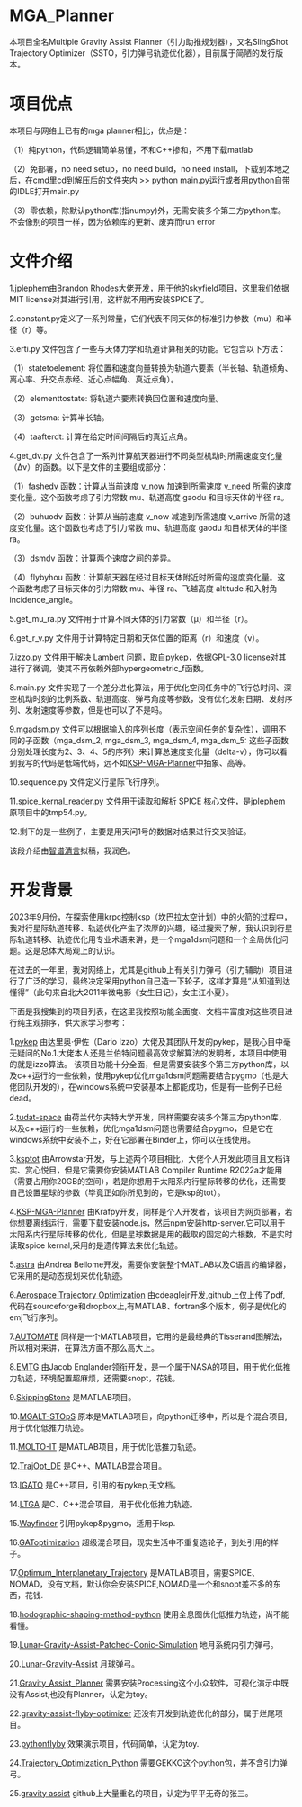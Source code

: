 # MGA_Planner

本项目全名Multiple Gravity Assist Planner（引力助推规划器），又名SlingShot Trajectory Optimizer（SSTO，引力弹弓轨迹优化器），目前属于简陋的发行版本。


# 项目优点

本项目与网络上已有的mga planner相比，优点是：

  （1）纯python，代码逻辑简单易懂，不和C++掺和，不用下载matlab

  （2）免部署，no need setup，no need build，no need install，下载到本地之后，在cmd里cd到解压后的文件夹内 >> python main.py运行或者用python自带的IDLE打开main.py

  （3）零依赖，除默认python库(指numpy)外，无需安装多个第三方python库。不会像别的项目一样，因为依赖库的更新、废弃而run error

# 文件介绍

1.[jplephem](https://github.com/brandon-rhodes/python-jplephem)由Brandon Rhodes大佬开发，用于他的[skyfield](https://github.com/skyfielders/python-skyfield/)项目，这里我们依据MIT license对其进行引用，这样就不用再安装SPICE了。

2.constant.py定义了一系列常量，它们代表不同天体的标准引力参数（mu）和半径（r）等。

3.erti.py 文件包含了一些与天体力学和轨道计算相关的功能。它包含以下方法：

  （1）statetoelement: 将位置和速度向量转换为轨道六要素（半长轴、轨道倾角、离心率、升交点赤经、近心点幅角、真近点角）。
       
  （2）elementtostate: 将轨道六要素转换回位置和速度向量。
       
  （3）getsma: 计算半长轴。
       
  （4）taafterdt: 计算在给定时间间隔后的真近点角。

4.get_dv.py 文件包含了一系列计算航天器进行不同类型机动时所需速度变化量（Δv）的函数。以下是文件的主要组成部分：

  （1）fashedv 函数：计算从当前速度 v_now 加速到所需速度 v_need 所需的速度变化量。这个函数考虑了引力常数 mu、轨道高度 gaodu 和目标天体的半径 ra。
       
  （2）buhuodv 函数：计算从当前速度 v_now 减速到所需速度 v_arrive 所需的速度变化量。这个函数也考虑了引力常数 mu、轨道高度 gaodu 和目标天体的半径 ra。
       
  （3）dsmdv 函数：计算两个速度之间的差异。
       
  （4）flybyhou 函数：计算航天器在经过目标天体附近时所需的速度变化量。这个函数考虑了目标天体的引力常数 mu、半径 ra、飞越高度 altitude 和入射角 incidence_angle。

5.get_mu_ra.py 文件用于计算不同天体的引力常数（μ）和半径（r）。

6.get_r_v.py 文件用于计算特定日期和天体位置的距离（r）和速度（v）。

7.izzo.py 文件用于解决 Lambert 问题，取自[pykep](https://github.com/esa/pykep)，依据GPL-3.0 license对其进行了微调，使其不再依赖外部hypergeometric_f函数。

8.main.py 文件实现了一个差分进化算法，用于优化空间任务中的飞行总时间、深空机动时刻的比例系数、轨道高度、弹弓角度等参数，没有优化发射日期、发射序列、发射速度等参数，但是也可以了不是吗。

9.mgadsm.py 文件可以根据输入的序列长度（表示空间任务的复杂性），调用不同的子函数（mga_dsm_2, mga_dsm_3, mga_dsm_4, mga_dsm_5: 这些子函数分别处理长度为2、3、4、5的序列）来计算总速度变化量（delta-v），你可以看到我写的代码是低端代码，远不如[KSP-MGA-Planner](https://github.com/Krafpy/KSP-MGA-Planner)中抽象、高等。

10.sequence.py 文件定义行星际飞行序列。

11.spice_kernal_reader.py 文件用于读取和解析 SPICE 核心文件，是[jplephem](https://github.com/brandon-rhodes/python-jplephem)原项目中的tmp54.py。

12.剩下的是一些例子，主要是用天问1号的数据对结果进行交叉验证。

该段介绍由[智谱清言](https://chatglm.cn/)拟稿，我润色。

# 开发背景

2023年9月份，在探索使用krpc控制ksp（坎巴拉太空计划）中的火箭的过程中，我对行星际轨道转移、轨迹优化产生了浓厚的兴趣，经过搜索了解，我认识到行星际轨道转移、轨迹优化用专业术语来讲，是一个mga1dsm问题和一个全局优化问题。这是总体大局观上的认识。

在过去的一年里，我对网络上，尤其是github上有关引力弹弓（引力辅助）项目进行了广泛的学习，最终决定采用python自己造一下轮子，这样才算是“从知道到达懂得”（此句来自北大2011年微电影《女生日记》，女主江小夏）。

下面是我搜集到的项目列表，在这里我按照功能全面度、文档丰富度对这些项目进行纯主观排序，供大家学习参考：

1.[pykep](https://github.com/esa/pykep)
由达里奥·伊佐（Dario Izzo）大佬及其团队开发的pykep，是我心目中毫无疑问的No.1.大佬本人还是兰伯特问题最高效求解算法的发明者，本项目中使用的就是izzo算法。
该项目功能十分全面，但是需要安装多个第三方python库，以及c++运行的一些依赖，使用pykep优化mga1dsm问题需要结合pygmo（也是大佬团队开发的），在windows系统中安装基本上都能成功，但是有一些例子已经dead。

2.[tudat-space](https://github.com/tudat-team/tudatpy)
由荷兰代尔夫特大学开发，同样需要安装多个第三方python库，以及c++运行的一些依赖，优化mga1dsm问题也需要结合pygmo，但是它在windows系统中安装不上，好在它部署在Binder上，你可以在线使用。

3.[ksptot](https://github.com/Arrowstar/ksptot)
由Arrowstar开发，与上述两个项目相比，大佬个人开发此项目且文档详实、赏心悦目，但是它需要你安装MATLAB Compiler Runtime R2022a才能用（需要占用你20GB的空间），若是你想用于太阳系内行星际转移的优化，还需要自己设置星球的参数（毕竟正如你所见到的，它是ksp的tot）。

4.[KSP-MGA-Planner](https://github.com/Krafpy/KSP-MGA-Planner)
由Krafpy开发，同样是个人开发者，该项目为网页部署，若你想要离线运行，需要下载安装node.js，然后npm安装http-server.它可以用于太阳系内行星际转移的优化，但是星球数据是用的截取的固定的六根数，不是实时读取spice kernal,采用的是遗传算法来优化轨迹。

5.[astra](https://github.com/andreabellome/astra)
由Andrea Bellome开发，需要你安装整个MATLAB以及C语言的编译器，它采用的是动态规划来优化轨迹。

6.[Aerospace Trajectory Optimization](https://sourceforge.net/projects/aero-trajectory-optimization/files/)
由cdeaglejr开发,github上仅上传了pdf,代码在sourceforge和dropbox上,有MATLAB、fortran多个版本，例子是优化的emj飞行序列。

7.[AUTOMATE](https://github.com/HadrienAFSA/AUTOMATE)
同样是一个MATLAB项目，它用的是最经典的Tisserand图解法，所以相对来讲，在算法方面不那么高大上。

8.[EMTG](https://github.com/nasa/EMTG)
由Jacob Englander领衔开发，是一个属于NASA的项目，用于优化低推力轨迹，环境配置超麻烦，还需要snopt，花钱。

9.[SkippingStone](https://github.com/rodyo/FEX-SkippingStone)
是MATLAB项目。

10.[MGALT-STOpS](https://github.com/jpcaldwell01/PI_MGALT_STOpS)
原本是MATLAB项目，向python迁移中，所以是个混合项目,用于优化低推力轨迹。

11.[MOLTO-IT](https://github.com/uc3m-aerospace/MOLTO-IT)
是MATLAB项目，用于优化低推力轨迹。

12.[TrajOpt_DE](https://github.com/padmanabhapsimha/TrajOpt_DE)
是C++、MATLAB混合项目。

13.[IGATO](https://github.com/tingspain/IGATO)
是C++项目，引用的有pykep,无文档。

14.[LTGA](https://github.com/Lpyshmily/LTGA)
是C、C++混合项目，用于优化低推力轨迹。

15.[Wayfinder](https://github.com/Muetdhiver-lab/Wayfinder)
引用pykep&pygmo，适用于ksp.

16.[GAToptimization](https://github.com/tomginsberg/GAToptimization)
超级混合项目，现实生活中不重复造轮子，到处引用的样子。

17.[Optimum_Interplanetary_Trajectory](https://github.com/AdamHibberd/Optimum_Interplanetary_Trajectory)
是MATLAB项目，需要SPICE、NOMAD，没有文档，默认你会安装SPICE,NOMAD是一个和snopt差不多的东西，花钱.

18.[hodographic-shaping-method-python](https://github.com/lstubbig/hodographic-shaping-method-python)
使用全息图优化低推力轨迹，尚不能看懂。

19.[Lunar-Gravity-Assist-Patched-Conic-Simulation](https://github.com/MatthewSlater12/Lunar-Gravity-Assist-Patched-Conic-Simulation)
地月系统内引力弹弓。

20.[Lunar-Gravity-Assist](https://github.com/swtnikita50/Lunar-Gravity-Assist)
月球弹弓。

21.[Gravity_Assist_Planner](https://github.com/Yourself1011/Gravity_Assist_Planner)
需要安装Processing这个小众软件，可视化演示中既没有Assist,也没有Planner，认定为toy。

22.[gravity-assist-flyby-optimizer](https://github.com/itchono/gravity-assist-flyby-optimizer)
还没有开发到轨迹优化的部分，属于烂尾项目。

23.[pythonflyby](https://github.com/kepler-69c/pythonFlyby)
效果演示项目，代码简单，认定为toy.

24.[Trajectory_Optimization_Python](https://github.com/camstillo/Trajectory_Optimization_Python)
需要GEKKO这个python包，并不含引力弹弓。

25.[gravity assist](https://github.com/search?q=gravity%20assist&type=repositories)
github上大量重名的项目，认定为平平无奇的张三。

